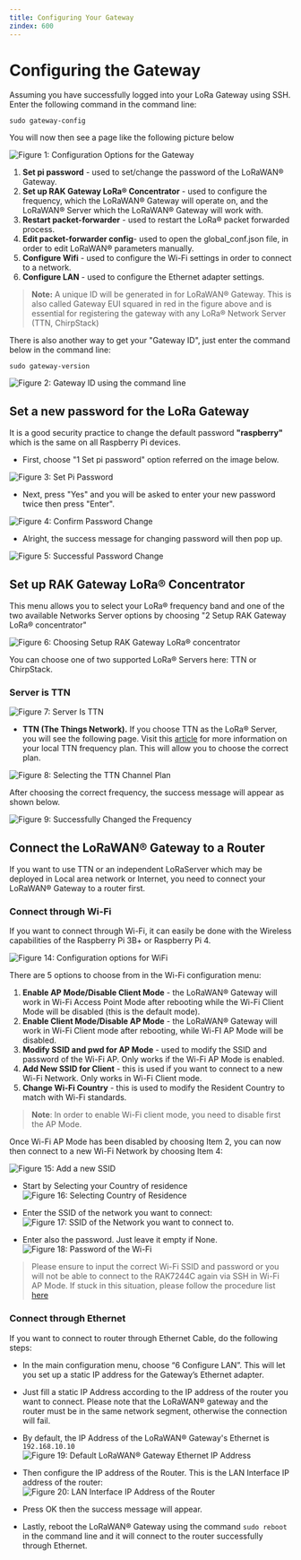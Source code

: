 ```yaml
---
title: Configuring Your Gateway
zindex: 600
---
```

# Configuring the Gateway
Assuming you have successfully logged into your LoRa Gateway using SSH. Enter the following command in the command line:
```
sudo gateway-config
```

You will now then see a page like the following picture below

![Figure 1: Configuration Options for the Gateway](images/config-options.png)
1. **Set pi password** - used to set/change the password of the LoRaWAN® Gateway.
2. **Set up RAK Gateway LoRa® Concentrator** - used to configure the frequency, which the LoRaWAN® Gateway will operate on, and the LoRaWAN® Server which the LoRaWAN® Gateway will work with.
3. **Restart packet-forwarder** - used to restart the LoRa® packet forwarded process.
4. **Edit packet-forwarder config**- used to open the global_conf.json file, in order to edit LoRaWAN® parameters manually.
5. **Configure Wifi** - used to configure the Wi-Fi settings in order to connect to a network.
6. **Configure LAN** - used to configure the Ethernet adapter settings.

>**Note:** A unique ID will be generated in for LoRaWAN® Gateway. This is also called Gateway EUI squared in red in the figure above and is essential for registering the gateway with any LoRa® Network Server (TTN, ChirpStack)

There is also another way to get your "Gateway ID", just enter the command below in the command line:

```
sudo gateway-version
```

![Figure 2: Gateway ID using the command line](images/gateway-id-cmd.png)

## Set a new password for the LoRa Gateway
It is a good security practice to change the default password **"raspberry"** which is the same on all Raspberry Pi devices.

* First, choose "1 Set pi password" option referred on the image below.

![Figure 3: Set Pi Password](images/set_pi_password.png)

* Next, press "Yes" and you will be asked to enter your new password twice then press "Enter".

![Figure 4: Confirm Password Change](images/confirm_password.png)

* Alright, the success message for changing password will then pop up.

![Figure 5: Successful Password Change](images/success_password_change.png)

## Set up RAK Gateway LoRa® Concentrator
This menu allows you to select your LoRa® frequency band and one of the two available Networks Server options by choosing "2 Setup RAK Gateway LoRa® concentrator"

![Figure 6: Choosing Setup RAK Gateway LoRa® concentrator](images/set_up_gateway_concentrator.jpg)

You can choose one of two supported LoRa® Servers here: TTN or ChirpStack.

### Server is TTN

![Figure 7: Server Is TTN](images/7_server_ttn.png)

* **TTN (The Things Network).** If you choose TTN as the LoRa® Server, you will see the following page. Visit this [article](https://www.thethingsnetwork.org/docs/lorawan/frequencies-by-country.html) for more information on your local TTN frequency plan. This will allow you to choose the correct plan.

![Figure 8: Selecting the TTN Channel Plan](images/8_select_ttn.png)

After choosing the correct frequency, the success message will appear as shown below.

![Figure 9: Successfully Changed the Frequency](images/9_success_change_frequency.png)

## Connect the LoRaWAN® Gateway to a Router

If you want to use TTN or an independent LoRaServer which may be deployed in Local area network or Internet, you need to connect your LoRaWAN® Gateway to a router first.

### Connect through Wi-Fi
If you want to connect through Wi-Fi, it can easily be done with the Wireless capabilities of the Raspberry Pi 3B+ or Raspberry Pi 4.

![Figure 14: Configuration options for WiFi](images/14_config_wifi.png)

There are 5 options to choose from in the Wi-Fi configuration menu:

1. **Enable AP Mode/Disable Client Mode** - the LoRaWAN® Gateway will work in Wi-Fi Access Point Mode after rebooting while the Wi-Fi Client Mode will be disabled (this is the default mode).
2. **Enable Client Mode/Disable AP Mode** - the LoRaWAN® Gateway will work in Wi-Fi Client mode after rebooting, while Wi-FI AP Mode will be disabled.
3. **Modify SSID and pwd for AP Mode** - used to modify the SSID and password of the Wi-Fi AP. Only works if the Wi-Fi AP Mode is enabled.
4. **Add New SSID for Client** - this is used if you want to connect to a new Wi-Fi Network. Only works in Wi-Fi Client mode.
5. **Change Wi-Fi Country** - this is used to modify the Resident Country to match with Wi-Fi standards.

> **Note**: In order to enable Wi-Fi client mode, you need to disable first the AP Mode.

Once Wi-Fi AP Mode has been disabled by choosing Item 2, you can now then connect to a new Wi-Fi Network by choosing Item 4:

![Figure 15: Add a new SSID](images/15_add_new_ssid.png)

* Start by Selecting your Country of residence
![Figure 16: Selecting Country of Residence](images/16_country.png)

* Enter the SSID of the network you want to connect:
![Figure 17: SSID of the Network you want to connect to.](images/17_ssid_network.png)

* Enter also the password. Just leave it empty if None.
![Figure 18: Password of the Wi-Fi](images/18_wifi_password.png)

> Please ensure to input the correct Wi-Fi SSID and password or you will not be able to connect to the RAK7244C again via SSH in Wi-Fi AP Mode. If stuck in this situation, please follow the procedure list [here](https://doc.rakwireless.com/rak7244c-lorawan----developer-gateway/configuring-the-gateway#reverting-to-wi-fi-ap-mode)

### Connect through Ethernet
If you want to connect to router through Ethernet Cable, do the following steps:

* In the main configuration menu, choose “6 Configure LAN”. This will let you set up a static IP address for the Gateway’s Ethernet adapter.
* Just fill a static IP Address according to the IP address of the router you want to connect. Please note that the LoRaWAN® gateway and the router must be in the same network segment, otherwise the connection will fail.
* By default, the IP Address of the LoRaWAN® Gateway's Ethernet is `192.168.10.10`
![Figure 19: Default LoRaWAN® Gateway Ethernet IP Address](images/19_ethernet_ip.png)

* Then configure the IP address of the Router. This is the LAN Interface IP address of the router:
![Figure 20: LAN Interface IP Address of the Router](images/20_lan_interface.png)

* Press OK then the success message will appear.
* Lastly, reboot the LoRaWAN® Gateway using the command `sudo reboot` in the command line and it will connect to the router successfully through Ethernet.
